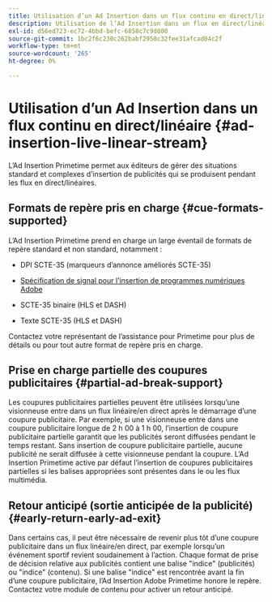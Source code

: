 ```yaml
---
title: Utilisation d’un Ad Insertion dans un flux continu en direct/linéaire
description: Utilisation de l’Ad Insertion dans un flux en direct/linéaire
exl-id: d56ed723-ec72-4bbd-befc-6858c7c9d800
source-git-commit: 1bc2f6c230c262babf2958c32fee31afcad04c2f
workflow-type: tm+mt
source-wordcount: '265'
ht-degree: 0%

---
```


# Utilisation d’un Ad Insertion dans un flux continu en direct/linéaire {#ad-insertion-live-linear-stream}

L’Ad Insertion Primetime permet aux éditeurs de gérer des situations standard et complexes d’insertion de publicités qui se produisent pendant les flux en direct/linéaires.

## Formats de repère pris en charge {#cue-formats-supported}

L’Ad Insertion Primetime prend en charge un large éventail de formats de repère standard et non standard, notamment :

* DPI SCTE-35 (marqueurs d’annonce améliorés SCTE-35)

* [Spécification de signal pour l’insertion de programmes numériques Adobe](assets/PrimetimeDigitalProgramInsertionSignalingSpecification.pdf)

* SCTE-35 binaire (HLS et DASH)

* Texte SCTE-35 (HLS et DASH)

Contactez votre représentant de l’assistance pour Primetime pour plus de détails ou pour tout autre format de repère pris en charge.

## Prise en charge partielle des coupures publicitaires {#partial-ad-break-support}

Les coupures publicitaires partielles peuvent être utilisées lorsqu’une visionneuse entre dans un flux linéaire/en direct après le démarrage d’une coupure publicitaire.  Par exemple, si une visionneuse entre dans une coupure publicitaire longue de 2 h 00 à 1 h 00, l’insertion de coupure publicitaire partielle garantit que les publicités seront diffusées pendant le temps restant. Sans insertion de coupure publicitaire partielle, aucune publicité ne serait diffusée à cette visionneuse pendant la coupure. L’Ad Insertion Primetime active par défaut l’insertion de coupures publicitaires partielles si les balises appropriées sont présentes dans le ou les flux multimédia.

## Retour anticipé (sortie anticipée de la publicité) {#early-return-early-ad-exit}

Dans certains cas, il peut être nécessaire de revenir plus tôt d’une coupure publicitaire dans un flux linéaire/en direct, par exemple lorsqu’un événement sportif revient soudainement à l’action. Chaque format de prise de décision relative aux publicités contient une balise &quot;indice&quot; (publicités) ou &quot;indice&quot; (contenu).  Si une balise &quot;indice&quot; est rencontrée avant la fin d’une coupure publicitaire, l’Ad Insertion Adobe Primetime honore le repère.  Contactez votre module de contenu pour activer un retour anticipé.
